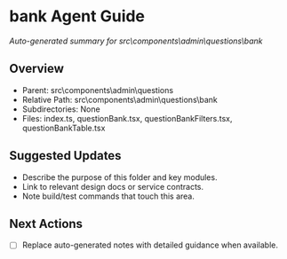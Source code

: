﻿# bank Agent Guide
*Auto-generated summary for src\components\admin\questions\bank*

## Overview
- Parent: src\components\admin\questions
- Relative Path: src\components\admin\questions\bank
- Subdirectories: None
- Files: index.ts, questionBank.tsx, questionBankFilters.tsx, questionBankTable.tsx

## Suggested Updates
- Describe the purpose of this folder and key modules.
- Link to relevant design docs or service contracts.
- Note build/test commands that touch this area.

## Next Actions
- [ ] Replace auto-generated notes with detailed guidance when available.
